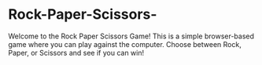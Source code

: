 # Rock-Paper-Scissors-
Welcome to the Rock Paper Scissors Game! This is a simple browser-based game where you can play against the computer. Choose between Rock, Paper, or Scissors and see if you can win!
